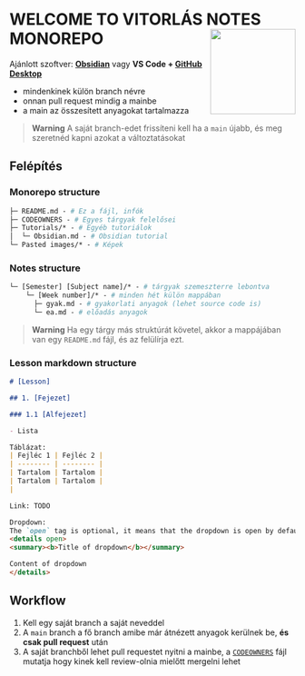 <h1 align="left">
  WELCOME TO VITORLÁS NOTES MONOREPO
  <img align="right" height="150px" src="https://github.com/Vitorlas-Devs/notes/assets/36823200/7a962c6e-f75b-41d7-a2fa-fc02f537d5f9" />
</h1>

Ajánlott szoftver: **[Obsidian](https://obsidian.md/)** vagy **VS Code + [GitHub Desktop](https://desktop.github.com/)**

- mindenkinek külön branch névre
- onnan pull request mindig a mainbe
- a main az összesített anyagokat tartalmazza

> **Warning**
> A saját branch-edet frissíteni kell ha a `main` újabb, és meg szeretnéd kapni azokat a változtatásokat

## Felépítés

### Monorepo structure

```graphql
├─ README.md - # Ez a fájl, infók
├─ CODEOWNERS - # Egyes tárgyak felelősei
├─ Tutorials/* - # Egyéb tutoriálok
│  └─ Obsidian.md - # Obsidian tutorial
└─ Pasted images/* - # Képek
```

### Notes structure

```graphql
└─ [Semester] [Subject name]/* - # tárgyak szemeszterre lebontva
    └─ [Week number]/* - # minden hét külön mappában
      ├─ gyak.md - # gyakorlati anyagok (lehet source code is)
      └─ ea.md - # előadás anyagok
```

> **Warning**
> Ha egy tárgy más struktúrát követel, akkor a mappájában van egy `README.md` fájl, és az felülírja ezt.

### Lesson markdown structure

```md
# [Lesson]

## 1. [Fejezet]

### 1.1 [Alfejezet]

- Lista

Táblázat:
| Fejléc 1 | Fejléc 2 |
| -------- | -------- |
| Tartalom | Tartalom |
| Tartalom | Tartalom |
|

Link: TODO

Dropdown:
The `open` tag is optional, it means that the dropdown is open by default
<details open>
<summary><b>Title of dropdown</b></summary>

Content of dropdown
</details>
```

## Workflow

1. Kell egy saját branch a saját neveddel
2. A `main` branch a fő branch amibe már átnézett anyagok kerülnek be, **és csak pull request** után
3. A saját branchből lehet pull requestet nyitni a mainbe, a [`CODEOWNERS`](https://docs.github.com/en/repositories/managing-your-repositorys-settings-and-features/customizing-your-repository/about-code-owners) fájl mutatja hogy kinek kell review-olnia mielőtt mergelni lehet
